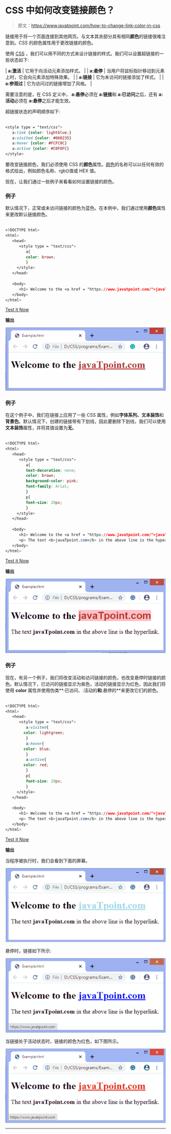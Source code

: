 # CSS 中如何改变链接颜色？

> 原文：<https://www.javatpoint.com/how-to-change-link-color-in-css>

链接用于将一个页面连接到其他网页。与文本其余部分具有相同**颜色**的链接很难注意到。CSS 的颜色属性用于更改链接的颜色。

使用 [CSS](https://www.javatpoint.com/css-tutorial) ，我们可以用不同的方式来设计链接的样式。我们可以设置超链接的一些状态如下:

| **a:激活** | 它用于向活动元素添加样式。 |
| **a:悬停** | 当用户将鼠标指针移动到元素上时，它会向元素添加特殊效果。 |
| **a:链接** | 它为未访问的链接添加了样式。 |
| **a:参观过** | 它为访问过的链接增加了风格。 |

需要注意的是，在 CSS 定义中， **a:悬停**必须在 **a:链接**和 **a:已访问**之后，还有 **a:活动**必须在 **a:悬停**之后才能生效。

超链接状态的声明顺序如下:

```css

<style type = "text/css">
   a:link {color: lightblue;}
   a:visited {color: #060235}
   a:hover {color: #FCFC0C}
   a:active {color: #C0F0FC}
</style>

```

要改变链接颜色，我们必须使用 CSS 的**颜色**属性。[颜色](https://www.javatpoint.com/css-colors)的名称可以以任何有效的格式给出，例如颜色名称、rgb()值或 HEX 值。

现在，让我们通过一些例子来看看如何设置链接的颜色。

### 例子

默认情况下，正常或未访问链接的颜色为蓝色。在本例中，我们通过使用**颜色**属性来更改默认链接颜色。

```css

<!DOCTYPE html> 
<html>
   <head>
      <style type = "text/css">
         a{
		 color: brown;
		 }
     </style>
   </head>

   <body>
      <h1> Welcome to the <a href = "https://www.javatpoint.com/">javaTpoint.com </a></h1>
   </body>
</html>

```

[Test it Now](https://www.javatpoint.com/oprweb/test.jsp?filename=how-to-change-link-color-in-css1)

**输出**

![How to change link color in CSS](img/dc7081115a637b26ba115e997be8a39b.png)

### 例子

在这个例子中，我们在链接上应用了一些 CSS 属性，例如**字体系列、文本装饰**和**背景色**。默认情况下，创建的链接带有下划线，因此要删除下划线，我们可以使用**文本装饰**属性，并将其值设置为**无**。

```css

<!DOCTYPE html> 
<html>
   <head>
      <style type = "text/css">
         a{
		 text-decoration: none;
		 color: brown;
		 background-color: pink;
		 font-family: Arial;
		 }
		 p{
		 font-size: 20px;
		 }
     </style>
   </head>

   <body>
      <h1> Welcome to the <a href = "https://www.javatpoint.com/">javaTpoint.com </a></h1>
	  <p> The text <b>javaTpoint.com</b> in the above line is the hyperlink. </P>
   </body>
</html>

```

[Test it Now](https://www.javatpoint.com/oprweb/test.jsp?filename=how-to-change-link-color-in-css2)

**输出**

![How to change link color in CSS](img/ac1cd3be15aac392c09c0d3c89e63a7d.png)

### 例子

现在，有另一个例子，我们将改变活动和访问链接的颜色，也改变悬停时链接的颜色。默认情况下，已访问的链接显示为紫色，活动的链接显示为红色，因此我们将使用 **color** 属性并使用伪类**:已访问、:活动的**和**:悬停的**来更改它们的颜色。

```css

<!DOCTYPE html> 
<html>
   <head>
      <style type = "text/css">
         a:visited{
		color: lightgreen;
		 }
		 a:hover{
		color: blue;
		 }
		 a:active{
		color: red;
		 }
		 p{
		 font-size: 20px;
		 }
     </style>
   </head>

   <body>
      <h1> Welcome to the <a href = "https://www.javatpoint.com/">javaTpoint.com </a></h1>
	  <p> The text <b>javaTpoint.com</b> in the above line is the hyperlink. </P>
   </body>
</html>

```

[Test it Now](https://www.javatpoint.com/oprweb/test.jsp?filename=how-to-change-link-color-in-css3)

**输出**

当程序被执行时，我们会看到下面的屏幕。

![How to change link color in CSS](img/e269b501ef05a92aa3671622f2c02274.png)

悬停时，链接如下所示:

![How to change link color in CSS](img/b0efb4aee9f1fe935c695a455b98f27a.png)

当链接处于活动状态时，链接的颜色为红色，如下图所示。

![How to change link color in CSS](img/7f6d51a44c200b46c11b3490edd6768f.png)

* * *